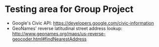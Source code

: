# Testing area for Group Project
* Google's Civic API: https://developers.google.com/civic-information
* GeoNames' reverse latitudinal street address lookup: http://www.geonames.org/maps/us-reverse-geocoder.html#findNearestAddress
